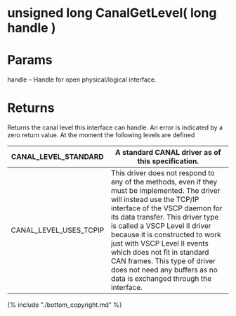 # unsigned long CanalGetLevel( long handle  )

# Params

handle – Handle for open physical/logical interface.


# Returns

Returns the canal level this interface can handle.  An error is indicated by a zero return value. At the moment the following levels are defined

 | CANAL_LEVEL_STANDARD   | A standard CANAL driver as of this specification.  |
 | --------------------   | -------------------------------------------------- |
 | CANAL_LEVEL_USES_TCPIP | This driver does not respond to any of the methods, even if they must be implemented. The driver will instead use the TCP/IP interface of the VSCP daemon for its data transfer. This driver type is called a VSCP Level II driver because it is constructed to work just with VSCP Level II events which does not fit in standard CAN frames. This type of driver does not need any buffers as no data is exchanged through the interface. |

 {% include "./bottom_copyright.md" %}